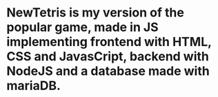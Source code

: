# NewTetris is my version of the popular game, made in JS implementing frontend with HTML, CSS and JavasCript, backend with NodeJS and a database made with mariaDB.
